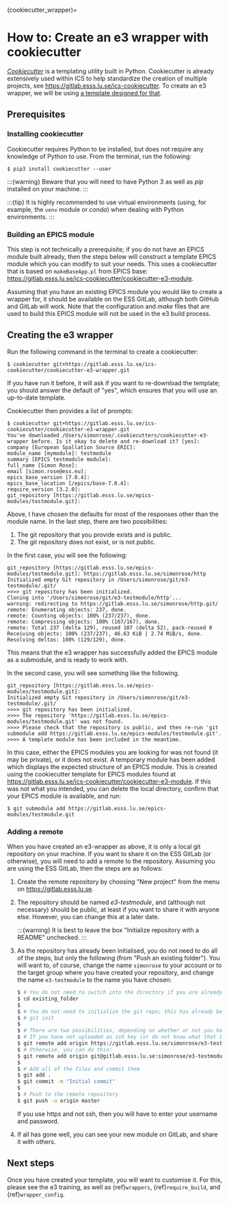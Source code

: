 (cookiecutter_wrapper)=

# How to: Create an e3 wrapper with cookiecutter

*[Cookiecutter](https://github.com/cookiecutter/cookiecutter)* is a templating utility built in Python. Cookiecutter is already extensively used within ICS to help standardize the creation of multiple projects, see <https://gitlab.esss.lu.se/ics-cookiecutter>. To create an e3 wrapper, we will be using [a template designed for that](https://gitlab.esss.lu.se/ics-cookiecutter/cookiecutter-e3-wrapper).

## Prerequisites

### Installing cookiecutter

Cookiecutter requires Python to be installed, but does not require any knowledge of Python to use. From the terminal, run the following:

```console
$ pip3 install cookiecutter --user
```

:::{warning}
Beware that you will need to have Python 3 as well as *pip* installed on your machine.
:::

:::{tip}
It is highly recommended to use virtual environments (using, for example, the `venv` module or *conda*) when dealing with Python environments.
:::

### Building an EPICS module

This step is not technically a prerequisite; if you do not have an EPICS module built already, then the steps below will construct a template EPICS module which you can modify to suit your needs. This uses a cookiecutter that is based on `makeBaseApp.pl` from EPICS base: <https://gitlab.esss.lu.se/ics-cookiecutter/cookiecutter-e3-module>.

Assuming that you have an existing EPICS module you would like to create a wrapper for, it should be available on the ESS GitLab, although both GitHub and GitLab will work. Note that the configuration and *make* files that are used to build this EPICS module will not be used in the e3 build process.

## Creating the e3 wrapper

Run the following command in the terminal to create a cookiecutter:

```console
$ cookiecutter git+https://gitlab.esss.lu.se/ics-cookiecutter/cookiecutter-e3-wrapper.git
```

If you have run it before, it will ask if you want to re-download the template; you should answer the default of "yes", which ensures that you will use an up-to-date template.

Cookiecutter then provides a list of prompts:

```console
$ cookiecutter git+https://gitlab.esss.lu.se/ics-cookiecutter/cookiecutter-e3-wrapper.git
You've downloaded /Users/simonrose/.cookiecutters/cookiecutter-e3-wrapper before. Is it okay to delete and re-download it? [yes]:
company [European Spallation Source ERIC]:
module_name [mymodule]: testmodule
summary [EPICS testmodule module]:
full_name [Simon Rose]:
email [simon.rose@ess.eu]:
epics_base_version [7.0.4]:
epics_base_location [/epics/base-7.0.4]:
require_version [3.2.0]:
git_repository [https://gitlab.esss.lu.se/epics-modules/testmodule.git]:
```

Above, I have chosen the defaults for most of the responses other than the module name. In the last step, there are two possibilities:

1. The git repository that you provide exists and is public.
2. The git repository does not exist, or is not public.

In the first case, you will see the following:

```
git_repository [https://gitlab.esss.lu.se/epics-modules/testmodule.git]: https://gitlab.esss.lu.se/simonrose/http
Initialized empty Git repository in /Users/simonrose/git/e3-testmodule/.git/
>>>> git repository has been initialized.
Cloning into '/Users/simonrose/git/e3-testmodule/http'...
warning: redirecting to https://gitlab.esss.lu.se/simonrose/http.git/
remote: Enumerating objects: 237, done.
remote: Counting objects: 100% (237/237), done.
remote: Compressing objects: 100% (167/167), done.
remote: Total 237 (delta 129), reused 107 (delta 52), pack-reused 0
Receiving objects: 100% (237/237), 46.63 KiB | 2.74 MiB/s, done.
Resolving deltas: 100% (129/129), done.
```

This means that the e3 wrapper has successfully added the EPICS module as a submodule, and is ready to work with.

In the second case, you will see something like the following.

```
git_repository [https://gitlab.esss.lu.se/epics-modules/testmodule.git]:
Initialized empty Git repository in /Users/simonrose/git/e3-testmodule/.git/
>>>> git repository has been initialized.
>>>> The repository 'https://gitlab.esss.lu.se/epics-modules/testmodule.git' was not found.
>>>> Please check that the repository is public, and then re-run 'git submodule add https://gitlab.esss.lu.se/epics-modules/testmodule.git'.
>>>> A template module has been included in the meantime.
```

In this case, either the EPICS modules you are looking for was not found (it may be private), or it does not exist. A temporary module has been added which displays the expected structure of an EPICS module. This is created using the cookiecutter template for EPICS modules found at <https://gitlab.esss.lu.se/ics-cookiecutter/cookiecutter-e3-module>. If this was not what you intended, you can delete the local directory, confirm that your EPICS module is available, and run:

```console
$ git submodule add https://gitlab.esss.lu.se/epics-modules/testmodule.git
```

### Adding a remote

When you have created an e3-wrapper as above, it is only a local git repository on your machine. If you want to share it on the ESS GitLab (or otherwise), you will need to add a remote to the repository. Assuming you are using the ESS GitLab, then the steps are as follows:

1. Create the remote repository by choosing "New project" from the menu on <https://gitlab.esss.lu.se>.
2. The repository should be named *e3-testmodule*, and (although not necessary) should be public, at least if you want to share it with anyone else. However, you can change this at a later date. 

   :::{warning}
   It is best to leave the box "Initialize repository with a README" unchecked.
   :::

3. As the repository has already been initialised, you do not need to do all of the steps, but only the following (from "Push an existing folder"). You will want to, of course, change the name `simonrose` to your account or to the target group where you have created your repository, and change the name `e3-testmodule` to the name you have chosen:

   ```bash
   $ # You do not need to switch into the directory if you are already there
   $ cd existing_folder
   $
   $ # You do not need to initialize the git repo; this has already been done
   $ # git init
   $
   $ # There are two possibilities, depending on whether or not you have uploaded an SSH key to GitLab:
   $ # If you have not uploaded an ssh key (or do not know what that is), do the following:
   $ git remote add origin https://gitlab.esss.lu.se/simonrose/e3-testmodule.git
   $ # Otherwise, you can do this:
   $ git remote add origin git@gitlab.esss.lu.se:simonrose/e3-testmodule.git
   $
   $ # Add all of the files and commit them
   $ git add .
   $ git commit -m "Initial commit"
   $
   $ # Push to the remote repository
   $ git push -u origin master
   ```
   If you use https and not ssh, then you will have to enter your username and password.
4. If all has gone well, you can see your new module on GitLab, and share it with others.

## Next steps

Once you have created your template, you will want to customise it. For this, please see the e3 training, as well as {ref}`wrappers`, {ref}`require_build`, and {ref}`wrapper_config`.
